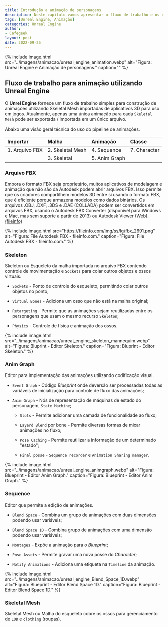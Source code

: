 ```yaml
---
title: Introdução a animação de personagens
description: Neste capitulo vamos apresentar o fluxo de trabalho e os elementos necessários para a animação de personagens.
tags: [Unreal Engine, Animação]
categories: Unreal Engine
author: 
- Cafegeek
layout: post
date: 2022-09-25 
---
```


{% include image.html
    src="../imagens/animacao/unreal_engine_animation.webp"
    alt="Figura: Unreal Engine e Animação de personagens."
    caption=""
%}

## Fluxo de trabalho para animação utilizando Unreal Engine

O **Unrel Engine** fornece um fluxo de trabalho simples para construção de animações utilizando Skeletal Mesh importadas de aplicativos 3D para uso em jogos. Atualmente, apenas uma única animação para cada `Skeletal Mesh` pode ser exportada / importada em um único arquivo.

Abaixo uma visão geral técnica do uso do pipeline de animações.

|Importar               | Malha            | Animação       | Classe       |
|:--                    |:-                |:-              |:-            |
|1. Arquivo FBX         |2. Skeletal Mesh  |4. Sequence     |7. Character  |
|                       |3. Skeletal       |5. Anim Graph   |              |

### Arquivo FBX

Embora o formato FBX seja proprietário, muitos aplicativos de modelagem e animação que não são da Autodesk podem abrir arquivos FBX. Isso permite que os criadores compartilhem modelos 3D entre si usando o formato FBX, que é eficiente porque armazena modelos como dados binários. Os arquivos .OBJ, .DXF, .3DS e .DAE (COLLADA) podem ser convertidos em arquivos FBX, usando o Autodesk FBX Converter (disponível para Windows e Mac, mas sem suporte a partir de 2013) ou Autodesk Viewer (Web).[(fileinfo)](https://fileinfo.com/extension/fbx "Fileinfo")

{% include image.html
    src="https://fileinfo.com/img/ss/lg/fbx_2691.png"
    alt="Figura: File Autodesk FBX - fileinfo.com."
    caption="Figura: File Autodesk FBX - fileinfo.com."
%}

### Skeleton

Skeleton ou Esqueleto da malha importada no arquivo FBX contendo controle de movimentação e `Sockets` para colar outros objetos e ossos virtuais.

- `Sockets` - Ponto de controle do esqueleto, permitindo colar outros objetos no ponto;

- `Virtual Bones` - Adiciona um osso que não está na malha original;

- `Retargeting` - Permite que as animações sejam reutilizadas entre os personagens que usam o mesmo recurso `Skeleton`;

- `Physics` - Controle de física e animação dos ossos.

{% include image.html
    src="../imagens/animacao/unreal_engine_skeleton_mannequim.webp"
    alt="Figura: Bluprint - Editor Skeleton."
    caption="Figura: Bluprint - Editor Skeleton."
%}

### Anim Graph

Editor para implementação das animações utilizando codificação visual.

- `Event Graph` - Código *Blueprint* onde deversão ser processadas todas as variáveis de inicialização para controle de fluxo das animações;  

- `Anim Graph` - Nós de representação de máquinas de estado do personagem, `State Machine`;

  - `Slots` - Permite adicionar uma camada de funcionalidade ao fluxo;

  - `Layerd Blend` por bone - Permite diversas formas de mixar animações no fluxo;

  - `Pose Caching` - Permite reutilizar a informação de um determinado "estado";

  - `Final posse` - `Sequence recorder` e `Animation Sharing manager`.

{% include image.html
    src="../imagens/animacao/unreal_engine_animgraph.webp"
    alt="Figura: Blueprint - Editor Anim Graph."
    caption="Figura: Blueprint - Editor Anim Graph."
%}

### Sequence

Editor que permite a edição de animações.

- `Blend Space` - Combina um grupo de animações com duas dimensões podendo usar variáveis;

- `Blend Space 1D` - Combina grupo de animações com uma dimensão podendo usar variáveis;

- `Montages` - Expõe a animação para o *Blueprint*;

- `Pose Assets` - Permite gravar uma nova posse do *Character*;

- `Notify Animations` - Adiciona uma etiqueta na `Timeline` da animação.

{% include image.html
    src="../imagens/animacao/unreal_engine_Blend_Space_1D.webp"
    alt="Figura: Blueprint - Editor Blend Space 1D."
    caption="Figura: Blueprint - Editor Blend Space 1D."
%}

### Skeletal Mesh

Skeletal Mesh ou Malha do esqueleto cobre os ossos para gerenciamento de `LOD` e `clothing` (roupas).

